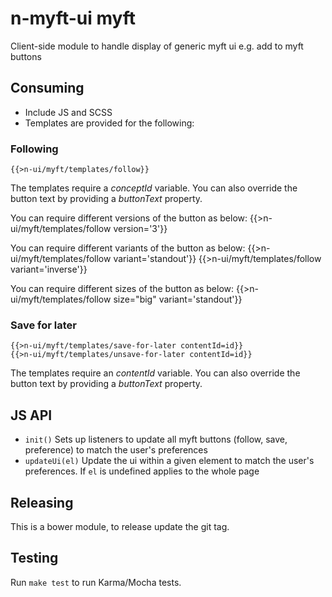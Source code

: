 # n-myft-ui myft

Client-side module to handle display of generic myft ui e.g. add to myft buttons

## Consuming

* Include JS and SCSS
* Templates are provided for the following:

### Following

	{{>n-ui/myft/templates/follow}}

The templates require a _conceptId_ variable. You can also override the button text by providing a _buttonText_ property.

You can require different versions of the button as below:
	{{>n-ui/myft/templates/follow version='3'}}

You can require different variants of the button as below:
	{{>n-ui/myft/templates/follow variant='standout'}}
	{{>n-ui/myft/templates/follow variant='inverse'}}

You can require different sizes of the button as below:
	{{>n-ui/myft/templates/follow size="big" variant='standout'}}

### Save for later

	{{>n-ui/myft/templates/save-for-later contentId=id}}
	{{>n-ui/myft/templates/unsave-for-later contentId=id}}

The templates require an _contentId_ variable. You can also override the button text by providing a _buttonText_ property.

## JS API

- `init()` Sets up listeners to update all myft buttons (follow, save, preference) to match the user's preferences
- `updateUi(el)` Update the ui within a given element to match the user's preferences. If `el` is undefined applies to the whole page

## Releasing

This is a bower module, to release update the git tag.

## Testing

Run `make test` to run Karma/Mocha tests.
